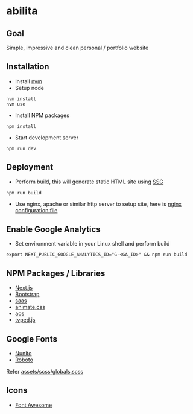 # abilita

## Goal

Simple, impressive and clean personal / portfolio website

## Installation

- Install [nvm](https://github.com/nvm-sh/nvm)
- Setup node
```
nvm install
nvm use
```
- Install NPM packages
```
npm install
```
- Start development server
```
npm run dev
```

## Deployment

- Perform build, this will generate static HTML site using [SSG](https://nextjs.org/docs/pages/building-your-application/rendering/static-site-generation)
```
npm run build
```
- Use nginx, apache or similar http server to setup site, here is [nginx configuration file](docs/nginx.conf)

## Enable Google Analytics

- Set environment variable in your Linux shell and perform build
```
export NEXT_PUBLIC_GOOGLE_ANALYTICS_ID="G-<GA_ID>" && npm run build
```

## NPM Packages / Libraries

- [Next.js](https://nextjs.org/docs)
- [Bootstrap](https://getbootstrap.com)
- [saas](https://sass-lang.com)
- [animate.css](https://animate.style)
- [aos](https://michalsnik.github.io/aos)
- [typed.js](https://mattboldt.com/demos/typed-js)

## Google Fonts

- [Nunito](https://fonts.google.com/specimen/Nunito)
- [Roboto](https://fonts.google.com/specimen/Roboto)

Refer [assets/scss/globals.scss](assets/scss/globals.scss)

## Icons

- [Font Awesome](https://fontawesome.com/)